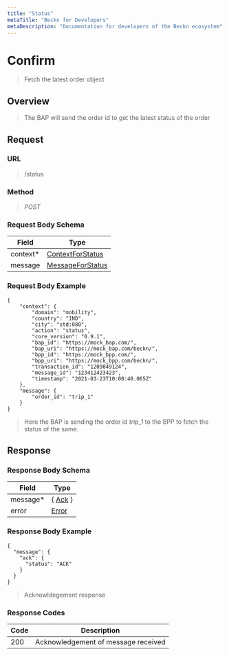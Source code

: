 ```yaml
---
title: "Status"
metaTitle: "Beckn for Developers"
metaDescription: "Documentation for developers of the Beckn ecosystem"
---
```


Confirm
===================

>   Fetch the latest order object

Overview
--------

>   The BAP will send the order id to get the latest status of the order

Request
-------

### URL

>   /status

### Method

>  *POST*

### Request Body Schema

|**Field**|**Type**|
|---------|--------|
|context*|[ContextForStatus](/Mobility/Schema%20Reference/contextforstatus)|
|message| [MessageForStatus](/Mobility/Schema%20Reference/messageforstatus) |

### Request Body Example

```
{
    "context": {
        "domain": "mobility",
        "country": "IND",
        "city": "std:080",
        "action": "status",
        "core_version": "0.9.1",
        "bap_id": "https://mock_bap.com/",
        "bap_uri": "https://mock_bap.com/beckn/",
        "bpp_id": "https://mock_bpp.com/",
        "bpp_uri": "https://mock_bpp.com/beckn/",
        "transaction_id": "1209849124",
        "message_id": "123412423423",
        "timestamp": "2021-03-23T10:00:40.065Z"
    },
    "message": {
        "order_id": "trip_1"
    }
}
```

>   Here the BAP is sending the order id *trip_1* to the BPP to fetch the status of the same.

Response
--------

### Response Body Schema

|**Field**|**Type**|
|---------|--------|
|message*|{ [Ack](/Mobility/Schema%20Reference/ack) }|
|error| [Error](/Mobility/Schema%20Reference/error) |

### Response Body Example

```
{
  "message": {
    "ack": {
      "status": "ACK"
    }
  }
}
```

> Acknowldegement response

### Response Codes

| **Code**       | **Description** |
|----------------|-----------------|
| 200 | Acknowledgement of message received   |